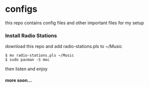 configs
==

this repo contains config files and other important files for my setup

### Install Radio Stations

download this repo and add radio-stations.pls to ~/Music

    $ mv radio-stations.pls ~/Music
    $ sudo pacman -S moc

then listen and enjoy

#### more soon...

